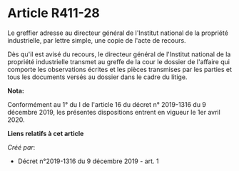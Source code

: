 # Article R411-28

Le greffier adresse au directeur général de l'Institut national de la propriété industrielle, par lettre simple, une copie de
l'acte de recours.

Dès qu'il est avisé du recours, le directeur général de l'Institut national de la propriété industrielle transmet au greffe
de la cour le dossier de l'affaire qui comporte les observations écrites et les pièces transmises par les parties et tous les
documents versés au dossier dans le cadre du litige.

**Nota:**

Conformément au 1° du I de l'article 16 du décret n° 2019-1316 du 9 décembre 2019, les présentes dispositions entrent en
vigueur le 1er avril 2020.

**Liens relatifs à cet article**

_Créé par_:

  - Décret n°2019-1316 du 9 décembre 2019 - art. 1
